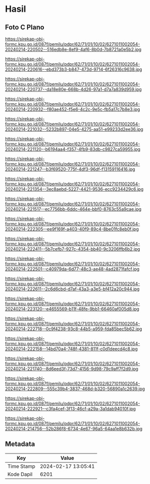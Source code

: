 # Hasil

## Foto C Plano

https://sirekap-obj-formc.kpu.go.id/087f/pemilu/pdpr/62/71/01/10/02/6271011002054-20240214-220502--516edb8e-8ef9-4af6-8b0d-7b8721a0e5b2.jpg

https://sirekap-obj-formc.kpu.go.id/087f/pemilu/pdpr/62/71/01/10/02/6271011002054-20240214-220616--ebd373b3-b847-473d-9714-6f26316c9638.jpg

https://sirekap-obj-formc.kpu.go.id/087f/pemilu/pdpr/62/71/01/10/02/6271011002054-20240214-220737--da18e80e-668b-4d26-97a1-d7a7a839d959.jpg

https://sirekap-obj-formc.kpu.go.id/087f/pemilu/pdpr/62/71/01/10/02/6271011002054-20240214-220932--f80ae452-f5e6-4c2c-9e5c-fb5a17c7b8e3.jpg

https://sirekap-obj-formc.kpu.go.id/087f/pemilu/pdpr/62/71/01/10/02/6271011002054-20240214-221032--5232b897-04e5-4275-aa51-e99233d2ee36.jpg

https://sirekap-obj-formc.kpu.go.id/087f/pemilu/pdpr/62/71/01/10/02/6271011002054-20240214-221120--b6194aa4-f357-4fb9-83db-c9827ca59955.jpg

https://sirekap-obj-formc.kpu.go.id/087f/pemilu/pdpr/62/71/01/10/02/6271011002054-20240214-221247--b3f69520-775f-4df3-96df-f13159116416.jpg

https://sirekap-obj-formc.kpu.go.id/087f/pemilu/pdpr/62/71/01/10/02/6271011002054-20240214-221354--3ec8aebd-5227-4421-9536-ecc9234429c6.jpg

https://sirekap-obj-formc.kpu.go.id/087f/pemilu/pdpr/62/71/01/10/02/6271011002054-20240214-221517--ec7756bb-6ddc-464e-bbf0-8763c55a9cae.jpg

https://sirekap-obj-formc.kpu.go.id/087f/pemilu/pdpr/62/71/01/10/02/6271011002054-20240214-222305--ee9f169f-a403-40f9-89c4-8be01fc8eb0f.jpg

https://sirekap-obj-formc.kpu.go.id/087f/pemilu/pdpr/62/71/01/10/02/6271011002054-20240214-222411--5b7cefb7-927c-4354-bb40-9c3206ffb6b2.jpg

https://sirekap-obj-formc.kpu.go.id/087f/pemilu/pdpr/62/71/01/10/02/6271011002054-20240214-222501--c40979da-6d77-48c3-ae48-4ad2871fafcf.jpg

https://sirekap-obj-formc.kpu.go.id/087f/pemilu/pdpr/62/71/01/10/02/6271011002054-20240214-222611--2c6d6cbd-d7af-43a3-a3e5-bf412a20c944.jpg

https://sirekap-obj-formc.kpu.go.id/087f/pemilu/pdpr/62/71/01/10/02/6271011002054-20240214-223120--e4655569-b11f-48fe-9bb1-66460af005d8.jpg

https://sirekap-obj-formc.kpu.go.id/087f/pemilu/pdpr/62/71/01/10/02/6271011002054-20240214-222718--0c9f4238-93c8-44b5-a959-fda85bec5b62.jpg

https://sirekap-obj-formc.kpu.go.id/087f/pemilu/pdpr/62/71/01/10/02/6271011002054-20240214-222158--14bd70a4-748f-4381-811f-c0d1deecd4c8.jpg

https://sirekap-obj-formc.kpu.go.id/087f/pemilu/pdpr/62/71/01/10/02/6271011002054-20240214-221740--8d6eed3f-73d7-4156-9d98-79c9aff7f2d9.jpg

https://sirekap-obj-formc.kpu.go.id/087f/pemilu/pdpr/62/71/01/10/02/6271011002054-20240214-222809--555c39b4-3837-468d-b320-56890a1c2639.jpg

https://sirekap-obj-formc.kpu.go.id/087f/pemilu/pdpr/62/71/01/10/02/6271011002054-20240214-222921--c3fa4cef-3f13-46cf-a29a-3a1dab94010f.jpg

https://sirekap-obj-formc.kpu.go.id/087f/pemilu/pdpr/62/71/01/10/02/6271011002054-20240214-214756--52b286f8-6734-4e67-96a5-64aa1e8b632b.jpg


## Metadata

| Key        | Value               |
| ---------- | ------------------- |
| Time Stamp | 2024-02-17 13:05:41 |
| Kode Dapil | 6201                |



